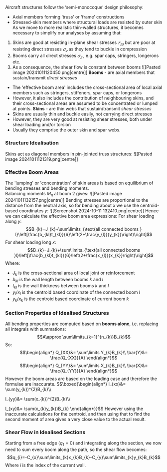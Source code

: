 Aircraft structures follow the ‘semi-monocoque’ design philosophy:
- Axial members forming ‘truss’ or ‘frame’ constructions
- Stressed-skin members where structural loads are resisted by outer skin
\
As we move to more realistic thin-walled structures, it becomes necessary to simplify our analyses by assuming that:
1. Skins are good at resisting in-plane shear stresses $𝜏_{𝑧𝑠}$ but are poor at resisting direct stresses $𝜎_𝑧$ as they tend to buckle in compression 
2. Booms carry all direct stresses $𝜎_𝑧$ , e.g. spar caps, stringers, longerons etc. 
3. As a consequence, the shear flow is constant between booms
![[Pasted image 20241011120450.png|centre]]
**Booms** - are axial members that sustain/transmit *direct stresses*
- The 'effective boom area' includes the cross-sectional area of local axial members such as stringers, stiffeners, spar caps, or longerons
- However, it also includes the contribution of neighbouring skins, and their cross-sectional areas are assumed to be concentrated or lumped at points.
**Skins** - are thin webs that sustain/transmit *shear stresses*
- Skins are usually thin and buckle easily, not carrying direct stresses
- However, they are very good at resisting shear stresses, both under shear loading and/or torsion
- Usually they comprise the outer skin and spar webs.
### Structure Idealisation
Skins act as diagonal members in pin-jointed truss structures:
![[Pasted image 20241011121319.png|centre]]
### Effective Boom Areas
The 'lumping' or 'concentration' of skin areas is based on equilibrium of bending stresses and bending moments.
\
Balancing moments $M_{n}$ at boom 2 gives:
![[Pasted image 20241011132157.png|centre]]
Bending stresses are proportional to the distance from the neutral axis, so for bending about $x$ we use the centroid-based coordinates $y$:
![[Screenshot 2024-10-11 132410.png|centre]]
Hence we can calculate the effective boom area expressions:
For shear loading along $y$:
$$B_{k}=J_{k}+\sum\limits_{\text{all connected booms } l}\left[\frac{b_{kl}t_{kl}}{6}\left(2+\frac{y_{l}}{y_{k}}\right)\right]$$
For shear loading long $x$:
$$B_{k}=J_{k}+\sum\limits_{\text{all connected booms }l}\left[\frac{b_{kl}t_{kl}}{6}\left(2+\frac{x_{l}}{x_{k}}\right)\right]$$
Where:
- $J_{k}$ is the cross-sectional area of local joint or reinforcement
- $b_{kl}$ is the wall length between booms $k$ and $l$
- $t_{kl}$ is the wall thickness between booms $k$ and $l$
- $y_{l}/x_{l}$ is the centroid based coordinate of the connected boom $l$
- $y_{k}/x_{k}$ is the centroid based coordinate of current boom $k$
### Section Properties of Idealised Structures
All bending properties are computed based on **booms alone**, i.e. replacing all integrals with summations:
$$A\approx \sum\limits_{k=1}^{n_{k}}B_{k}$$
So:
$$\begin{align*}
Q_{XX}&= \sum\limits Y_{k}B_{k}\\
\bar{Y}&= \frac{Q_{XX}}{A}
\end{align*}$$
$$\begin{align*}
Q_{YY}&= \sum\limits X_{k}B_{k}\\
\bar{X}&= \frac{Q_{YY}}{A}
\end{align*}$$
However the boom areas are based on the loading case and therefore the formulae are inaccurate.
$$\boxed{\begin{align*}
I_{xx}&= \sum(y_{k})^{2}B_{k}\\\\

I_{yy}&= \sum(x_{k})^{2}B_{k}\\\\

I_{xy}&= \sum(x_{k}y_{k})B_{k}
\end{align*}}$$
However using the inaccurate calculations for the centroid, and then using that to find the second moment of area gives a very close value to the actual result.
### Shear Flow in Idealised Sections
Starting from a free edge ($q_{1}=0$) and integrating along the section, we now need to sum every boom along the path, so the shear flow becomes:
$$q_{i}=-C_{x}\sum\limits_{k}x_{k}B_{k}-C_{y}\sum\limits_{k}y_{k}B_{k}$$
Where $i$ is the index of the current wall.